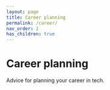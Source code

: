 ```yaml
---
layout: page
title: Career planning
permalink: /career/
nav_order: 2
has_children: true
---
```


# Career planning

Advice for planning your career in tech.
